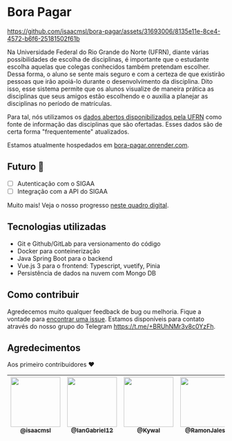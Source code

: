 # Bora Pagar

https://github.com/isaacmsl/bora-pagar/assets/31693006/8135e11e-8ce4-4572-b6f6-25181502f61b


Na Universidade Federal do Rio Grande do Norte (UFRN), diante várias possibilidades de escolha de disciplinas, é importante que o estudante escolha aquelas que colegas conhecidos também pretendam escolher. Dessa forma, o aluno se sente mais seguro e com a certeza de que existirão pessoas que irão apoiá-lo durante o desenvolvimento da disciplina. Dito isso, esse sistema permite que os alunos visualize de maneira prática as disciplinas que seus amigos estão escolhendo e o auxilia a planejar as disciplinas no período de matrículas.

Para tal, nós utilizamos os [dados abertos disponibilizados pela UFRN](https://dados.ufrn.br/dataset/componentes-curriculares) como fonte de informação das disciplinas que são ofertadas. Esses dados são de certa forma "frequentemente" atualizados.

Estamos atualmente hospedados em [bora-pagar.onrender.com](https://bora-pagar.onrender.com). 

## Futuro 🚀

- [ ] Autenticação com o SIGAA
- [ ] Integração com a API do SIGAA

Muito mais! Veja o nosso progresso [neste quadro digital](https://github.com/users/isaacmsl/projects/6).

## Tecnologias utilizadas

- Git e Github/GitLab para versionamento do código
- Docker para conteinerização
- Java Spring Boot para o backend
- Vue.js 3 para o frontend: Typescript, vuetify, Pinia
- Persistência de dados na nuvem com Mongo DB

## Como contribuir

Agredecemos muito qualquer feedback de bug ou melhoria. Fique a vontade para [encontrar uma issue](https://github.com/isaacmsl/bora-pagar/issues). Estamos disponíveis para contato através do nosso grupo do Telegram https://t.me/+BRUhNMr3v8c0YzFh.

## Agredecimentos

Aos primeiro contribuidores ❤️

| [<img src="https://avatars3.githubusercontent.com/u/31693006?s=460&v=4" width=115><br><sub>@isaacmsl</sub>](https://github.com/isaacmsl) | [<img src="https://avatars3.githubusercontent.com/u/50637958?s=400&v=4" width=115><br><sub>@IanGabriel12</sub>](https://github.com/IanGabriel12) | [<img src="https://avatars3.githubusercontent.com/u/69535401?s=400&v=4" width=115><br><sub>@Kywal</sub>](https://github.com/Kywal) | [<img src="https://avatars3.githubusercontent.com/u/85131757?s=400&v=4" width=115><br><sub>@RamonJales</sub>](https://github.com/RamonJales) | [<img src="https://avatars3.githubusercontent.com/u/127620804?s=400&v=4" width=115><br><sub>@DanilloFonseca</sub>](https://github.com/DanilloFonseca) |
| :---: | :---: | :---: | :---: | :---: |
